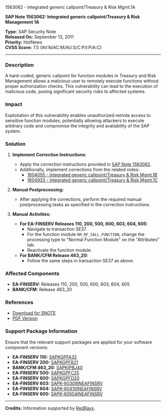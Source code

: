 1563062 - Integrated generic callpoint/Treasury & Risk Mgmt.1A

**SAP Note 1563062: Integrated generic callpoint/Treasury & Risk Management 1A**

**Type:** SAP Security Note  
**Released On:** September 13, 2011  
**Priority:** HotNews  
**CVSS Score:** 7.5 (AV:N/AC:M/AU:S/C:P/I:P/A:C)

---

### **Description**
A hard-coded, generic callpoint for function modules in Treasury and Risk Management allows a malicious user to remotely execute functions without proper authorization checks. This vulnerability can lead to the execution of malicious code, posing significant security risks to affected systems.

### **Impact**
Exploitation of this vulnerability enables unauthorized remote access to sensitive function modules, potentially allowing attackers to execute arbitrary code and compromise the integrity and availability of the SAP system.

### **Solution**
1. **Implement Correction Instructions:**
   - Apply the correction instructions provided in [SAP Note 1563062](https://me.sap.com/notes/1563062).
   - Additionally, implement corrections from the related notes:
     - [1604055 - Integrated generic callpoint/Treasury & Risk Mgmt.1B](https://me.sap.com/notes/1604055)
     - [1604933 - Integrated generic callpoint/Treasury & Risk Mgmt.1C](https://me.sap.com/notes/1604933)

2. **Manual Postprocessing:**
   - After applying the corrections, perform the required manual postprocessing tasks as specified in the correction instructions.

3. **Manual Activities:**
   - **For EA-FINSERV Releases 110, 200, 500, 600, 603, 604, 605:**
     - Navigate to transaction SE37.
     - For the function module `RM_RF_CALL_FUNCTION`, change the processing type to "Normal Function Module" on the "Attributes" tab.
     - Reactivate the function module.
   - **For BANK/CFM Release 463_20:**
     - Follow the same steps in transaction SE37 as above.

### **Affected Components**
- **EA-FINSERV:** Releases 110, 200, 500, 600, 603, 604, 605
- **BANK/CFM:** Release 463_20

### **References**
- [Download for SNOTE](https://notesdownloads.sap.com/note/0040000009271242017)
- [PDF Version](https://userapps.support.sap.com/sap/support/sfm/notes/print/0001563062?language=en-US&token=F8DB4250874EB073E299DF5E1487F159)

### **Support Package Information**
Ensure that the relevant support packages are applied for your software component versions:
- **EA-FINSERV 110:** [SAPKGPFA32](https://me.sap.com/supportpackage/SAPKGPFA32)
- **EA-FINSERV 200:** [SAPKGPFB21](https://me.sap.com/supportpackage/SAPKGPFB21)
- **BANK/CFM 463_20:** [SAPKIPBJ40](https://me.sap.com/supportpackage/SAPKIPBJ40)
- **EA-FINSERV 500:** [SAPKGPFC25](https://me.sap.com/supportpackage/SAPKGPFC25)
- **EA-FINSERV 600:** [SAPKGPFD20](https://me.sap.com/supportpackage/SAPKGPFD20)
- **EA-FINSERV 603:** [SAPK-60309INEAFINSRV](https://me.sap.com/supportpackage/SAPK-60309INEAFINSRV)
- **EA-FINSERV 604:** [SAPK-60410INEAFINSRV](https://me.sap.com/supportpackage/SAPK-60410INEAFINSRV)
- **EA-FINSERV 605:** [SAPK-60504INEAFINSRV](https://me.sap.com/supportpackage/SAPK-60504INEAFINSRV)

---

**Credits:** Information supported by [RedRays](https://redrays.io).